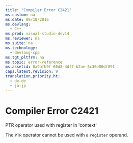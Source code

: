 ```yaml
---
title: "Compiler Error C2421"
ms.custom: na
ms.date: 09/18/2016
ms.devlang: 
  - C++
ms.prod: visual-studio-dev14
ms.reviewer: na
ms.suite: na
ms.technology: 
  - devlang-cpp
ms.tgt_pltfrm: na
ms.topic: error-reference
ms.assetid: 0a9afb9f-60d8-4df7-b2ae-5c36e86df891
caps.latest.revision: 9
translation.priority.ht: 
  - de-de
  - ja-jp
---
```

# Compiler Error C2421
PTR operator used with register in 'context'  
  
 The `PTR` operator cannot be used with a `register` operand.